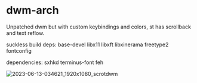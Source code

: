 # dwm-arch
Unpatched dwm but with custom keybindings and colors, st has scrollback and text reflow.

suckless build deps: base-devel libx11 libxft libxinerama freetype2 fontconfig

dependencies: sxhkd terminus-font feh

![2023-06-13-034621_1920x1080_scrotdwm](https://github.com/arthur-thompson/dwm-arch/assets/102389665/e6d02e51-d8c5-4d39-a7e3-b780e5051ebb)

